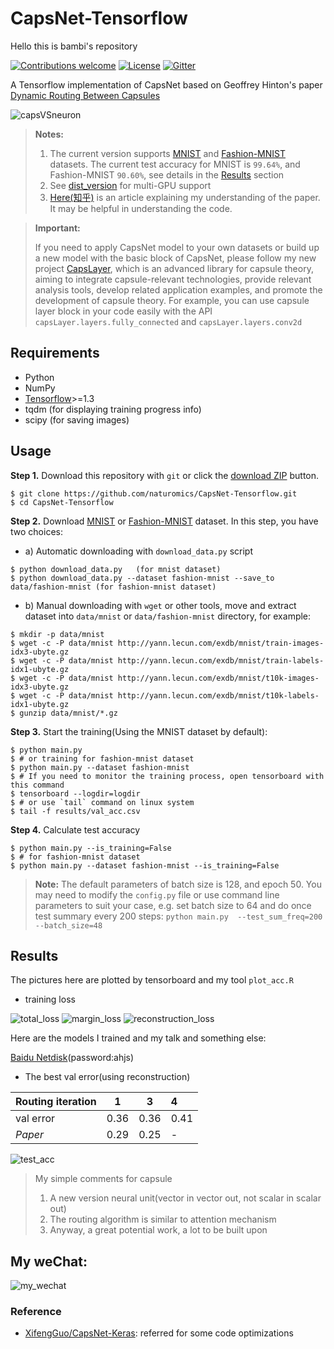 # CapsNet-Tensorflow


Hello this is bambi's repository

[![Contributions welcome](https://img.shields.io/badge/contributions-welcome-brightgreen.svg?style=plastic)](CONTRIBUTING.md)
[![License](https://img.shields.io/badge/license-Apache%202.0-blue.svg?style=plastic)](https://opensource.org/licenses/Apache-2.0)
[![Gitter](https://img.shields.io/gitter/room/nwjs/nw.js.svg?style=plastic)](https://gitter.im/CapsNet-Tensorflow/Lobby)

A Tensorflow implementation of CapsNet based on Geoffrey Hinton's paper [Dynamic Routing Between Capsules](https://arxiv.org/abs/1710.09829)

![capsVSneuron](imgs/capsuleVSneuron.png)

> **Notes:**
> 1. The current version supports [MNIST](http://yann.lecun.com/exdb/mnist/) and [Fashion-MNIST](https://github.com/zalandoresearch/fashion-mnist) datasets. The current test accuracy for MNIST is `99.64%`, and Fashion-MNIST `90.60%`, see details in the [Results](https://github.com/naturomics/CapsNet-Tensorflow#results) section
> 2. See [dist_version](dist_version) for multi-GPU support
> 3. [Here(知乎)](https://zhihu.com/question/67287444/answer/251460831) is an article explaining my understanding of the paper. It may be helpful in understanding the code.


> **Important:**
>
> If you need to apply CapsNet model to your own datasets or build up a new model with the basic block of CapsNet, please follow my new project [CapsLayer](https://github.com/naturomics/CapsLayer), which is an advanced library for capsule theory, aiming to integrate capsule-relevant technologies, provide relevant analysis tools, develop related application examples, and promote the development of capsule theory. For example, you can use capsule layer block in your code easily with the API ``capsLayer.layers.fully_connected`` and ``capsLayer.layers.conv2d``


## Requirements
- Python
- NumPy
- [Tensorflow](https://github.com/tensorflow/tensorflow)>=1.3
- tqdm (for displaying training progress info)
- scipy (for saving images)

## Usage
**Step 1.** Download this repository with ``git`` or click the [download ZIP](https://github.com/naturomics/CapsNet-Tensorflow/archive/master.zip) button.

```
$ git clone https://github.com/naturomics/CapsNet-Tensorflow.git
$ cd CapsNet-Tensorflow
```

**Step 2.** Download [MNIST](http://yann.lecun.com/exdb/mnist/) or [Fashion-MNIST](https://github.com/zalandoresearch/fashion-mnist) dataset. In this step, you have two choices:

- a) Automatic downloading with `download_data.py` script
```
$ python download_data.py   (for mnist dataset)
$ python download_data.py --dataset fashion-mnist --save_to data/fashion-mnist (for fashion-mnist dataset)
```

- b) Manual downloading with `wget` or other tools, move and extract dataset into ``data/mnist`` or ``data/fashion-mnist`` directory, for example:

```
$ mkdir -p data/mnist
$ wget -c -P data/mnist http://yann.lecun.com/exdb/mnist/train-images-idx3-ubyte.gz
$ wget -c -P data/mnist http://yann.lecun.com/exdb/mnist/train-labels-idx1-ubyte.gz
$ wget -c -P data/mnist http://yann.lecun.com/exdb/mnist/t10k-images-idx3-ubyte.gz
$ wget -c -P data/mnist http://yann.lecun.com/exdb/mnist/t10k-labels-idx1-ubyte.gz
$ gunzip data/mnist/*.gz
```

**Step 3.** Start the training(Using the MNIST dataset by default):

```
$ python main.py
$ # or training for fashion-mnist dataset
$ python main.py --dataset fashion-mnist
$ # If you need to monitor the training process, open tensorboard with this command
$ tensorboard --logdir=logdir
$ # or use `tail` command on linux system
$ tail -f results/val_acc.csv
```

**Step 4.** Calculate test accuracy

```
$ python main.py --is_training=False
$ # for fashion-mnist dataset
$ python main.py --dataset fashion-mnist --is_training=False
```

> **Note:** The default parameters of batch size is 128, and epoch 50. You may need to modify the ``config.py`` file or use command line parameters to suit your case, e.g. set batch size to 64 and do once test summary every 200 steps: ``python main.py  --test_sum_freq=200 --batch_size=48``

## Results
The pictures here are plotted by tensorboard and my tool `plot_acc.R`

- training loss

![total_loss](results/total_loss.png)
![margin_loss](results/margin_loss.png)
![reconstruction_loss](results/reconstruction_loss.png)

Here are the models I trained and my talk and something else:

[Baidu Netdisk](https://pan.baidu.com/s/1pLp8fdL)(password:ahjs)

- The best val error(using reconstruction)

Routing iteration | 1 | 3 | 4 |
:-----|:----:|:----:|:------|
val error | 0.36 | 0.36 | 0.41 |
*Paper* | 0.29 | 0.25 | - |

![test_acc](results/routing_trials.png)


> My simple comments for capsule
> 1. A new version neural unit(vector in vector out, not scalar in scalar out)
> 2. The routing algorithm is similar to attention mechanism
> 3. Anyway, a great potential work, a lot to be built upon


## My weChat:
 ![my_wechat](/imgs/my_wechat_QR.png)

### Reference
- [XifengGuo/CapsNet-Keras](https://github.com/XifengGuo/CapsNet-Keras): referred for some code optimizations
